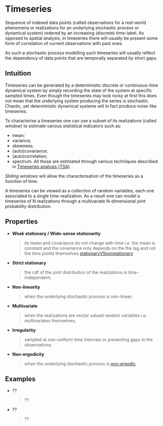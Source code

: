 # Timeseries
Sequence of indexed data points (called observations for a real-world phenomena or realizations for an underlying stochastic process or dynamical system) ordered by an increasing (discrete) time-label. As opposed to spatial analysis, in timeseries there will usually be present some form of correlation of current observations with past ones. 

As such a stochastic process modelling such timeseries will usually reflect the dependency of data points that are temporally separated by short gaps.

## Intuition
Timeseries can be generated by a deterministic discrete or continuous-time dynamical system by simply recording the state of the system at specific sampled times. Even though the timeseries may look noisy at first this does not mean that the underlying system producing the series is stochastic. Chaotic, yet deterministic dynamical systems will in fact produce noise-like timeseries. 

To characterise a timeseries one can use a subset of its realizations (called _window_) to estimate various statistical indicators such as:
- mean;
- variance;
- skewness;
- (auto)covariance;
- (auto)correlation;
- spectrum.
All those are estimated through various techniques described in [Timeseries analysis (TSA)](./TimeseriesAnalysis.md).

_Sliding windows_ will allow the characterisation of the timeseries as a function of time.

A timeseries can be viewed as a collection of random-variables, each one associated to a single time-realization. As a result one can model a timeseries of N realizations through a multivariate N-dimensional joint probability distribution.

## Properties
* __Weak stationary / Wide-sense stationarity__ 
  > its mean and covariance do not change with time i.e. the mean is constant and the covariance only depends on the the lag and not the time points themselves 
  [stationaryVSnonstationary](../figures/Timeseries_1.png)
* __Strict stationary__
  > the cdf of the joint distribution of the realizations is time-independent;
* __Non-linearity__
  > when the underlying stochastic process is non-linear;
* __Multivariate__
  > when the realizations are vector valued random variables i.e. multivariates themselves;
* __Irregularity__
  > sampled at non-uniform time intervals or presenting gaps in the observations;
* __Non-ergodicity__
  > when the underlying stochastic process is [non-ergodic](./Ergodicity.md).

## Examples
* ??
  > ??
* ??
  > ??
